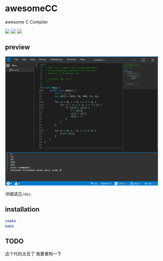 # awesomeCC
awesome C Compiler

![](https://img.shields.io/travis/cjhahaha/awesomeCC.svg)
![](https://img.shields.io/badge/language-c++-green.svg)
![](https://img.shields.io/badge/license-GPL-blue.svg)

## preview

![preview](./doc/preview.png)

详细请见`/doc`.

## installation

```bash
cmake .
make
```


## TODO
这个代码太丑了 我要重构一下

